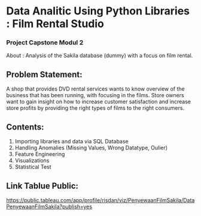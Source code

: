 # Data Analitic Using Python Libraries : Film Rental Studio
### Project Capstone Modul 2

About : Analysis of the Sakila database (dummy) with a focus on film rental.

## Problem Statement:
A shop that provides DVD rental services wants to know overview of the business that has been running, with focusing in the films. Store owners want to gain insight on how to increase customer satisfaction and increase store profits by providing the right types of films to the right consumers.

## Contents:
1. Importing libraries and data via SQL Database
2. Handling Anomalies (Missing Values, Wrong Datatype, Oulier)
3. Feature Engineering
4. Visualizations
5. Statistical Test

## Link Tablue Public:
https://public.tableau.com/app/profile/risdan/viz/PenyewaanFilmSakila/DataPenyewaanFilmSakila?publish=yes
